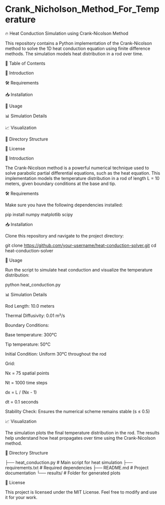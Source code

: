 # Crank_Nicholson_Method_For_Temperature

🔥 Heat Conduction Simulation using Crank-Nicolson Method

This repository contains a Python implementation of the Crank-Nicolson method to solve the 1D heat conduction equation using finite difference methods. The simulation models heat distribution in a rod over time.

📌 Table of Contents

📖 Introduction

🛠 Requirements

📥 Installation

🚀 Usage

📊 Simulation Details

📈 Visualization

📂 Directory Structure

📜 License

📖 Introduction

The Crank-Nicolson method is a powerful numerical technique used to solve parabolic partial differential equations, such as the heat equation. This implementation models the temperature distribution in a rod of length L = 10 meters, given boundary conditions at the base and tip.

🛠 Requirements

Make sure you have the following dependencies installed:

pip install numpy matplotlib scipy

📥 Installation

Clone this repository and navigate to the project directory:

git clone https://github.com/your-username/heat-conduction-solver.git
cd heat-conduction-solver

🚀 Usage

Run the script to simulate heat conduction and visualize the temperature distribution:

python heat_conduction.py

📊 Simulation Details

Rod Length: 10.0 meters

Thermal Diffusivity: 0.01 m²/s

Boundary Conditions:

Base temperature: 300°C

Tip temperature: 50°C

Initial Condition: Uniform 30°C throughout the rod

Grid:

Nx = 75 spatial points

Nt = 1000 time steps

dx = L / (Nx - 1)

dt = 0.1 seconds

Stability Check: Ensures the numerical scheme remains stable (s ≤ 0.5)

📈 Visualization

The simulation plots the final temperature distribution in the rod. The results help understand how heat propagates over time using the Crank-Nicolson method.

📂 Directory Structure

├── heat_conduction.py       # Main script for heat simulation
├── requirements.txt         # Required dependencies
├── README.md                # Project documentation
└── results/                 # Folder for generated plots

📜 License

This project is licensed under the MIT License. Feel free to modify and use it for your work.

